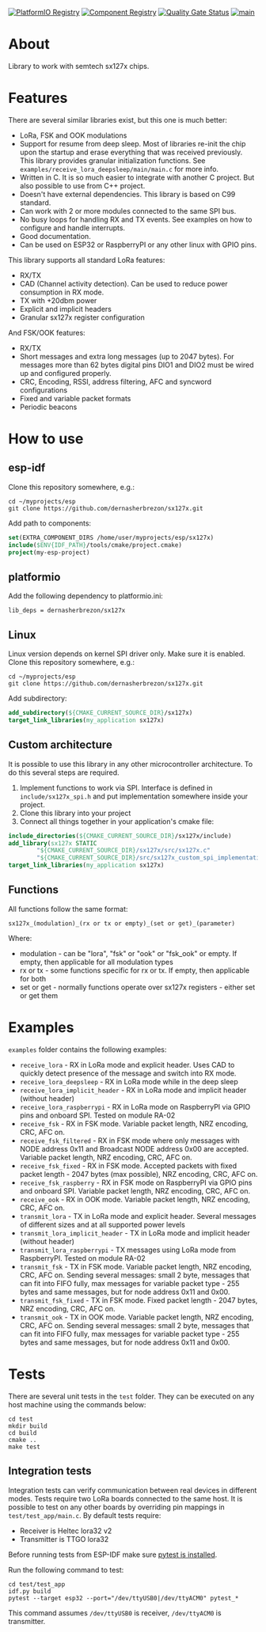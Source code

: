 [![PlatformIO Registry](https://badges.registry.platformio.org/packages/dernasherbrezon/library/sx127x.svg)](https://registry.platformio.org/libraries/dernasherbrezon/sx127x) [![Component Registry](https://components.espressif.com/components/dernasherbrezon/sx127x/badge.svg)](https://components.espressif.com/components/dernasherbrezon/sx127x) [![Quality Gate Status](https://sonarcloud.io/api/project_badges/measure?project=dernasherbrezon_sx127x&metric=alert_status)](https://sonarcloud.io/summary/new_code?id=dernasherbrezon_sx127x) [![main](https://github.com/dernasherbrezon/sx127x/actions/workflows/main.yml/badge.svg)](https://github.com/dernasherbrezon/sx127x/actions/workflows/main.yml)

# About

Library to work with semtech sx127x chips.

# Features

There are several similar libraries exist, but this one is much better:

* LoRa, FSK and OOK modulations
* Support for resume from deep sleep. Most of libraries re-init the chip upon the startup and erase everything that was received previously. This library provides granular initialization functions. See ```examples/receive_lora_deepsleep/main/main.c``` for more info.
* Written in C. It is so much easier to integrate with another C project. But also possible to use from C++ project.
* Doesn't have external dependencies. This library is based on C99 standard.
* Can work with 2 or more modules connected to the same SPI bus.
* No busy loops for handling RX and TX events. See examples on how to configure and handle interrupts.
* Good documentation.
* Can be used on ESP32 or RaspberryPI or any other linux with GPIO pins.

This library supports all standard LoRa features:

* RX/TX
* CAD (Channel activity detection). Can be used to reduce power consumption in RX mode.
* TX with +20dbm power
* Explicit and implicit headers
* Granular sx127x register configuration

And FSK/OOK features:

* RX/TX
* Short messages and extra long messages (up to 2047 bytes). For messages more than 62 bytes digital pins DIO1 and DIO2 must be wired up and configured properly.
* CRC, Encoding, RSSI, address filtering, AFC and syncword configurations
* Fixed and variable packet formats
* Periodic beacons

# How to use

## esp-idf

Clone this repository somewhere, e.g.:

```
cd ~/myprojects/esp
git clone https://github.com/dernasherbrezon/sx127x.git
```

Add path to components:

```cmake
set(EXTRA_COMPONENT_DIRS /home/user/myprojects/esp/sx127x)
include($ENV{IDF_PATH}/tools/cmake/project.cmake)
project(my-esp-project)
```

## platformio

Add the following dependency to platformio.ini:

```
lib_deps = dernasherbrezon/sx127x
```

## Linux

Linux version depends on kernel SPI driver only. Make sure it is enabled. Clone this repository somewhere, e.g.:

```
cd ~/myprojects/esp
git clone https://github.com/dernasherbrezon/sx127x.git
```

Add subdirectory:

```cmake
add_subdirectory(${CMAKE_CURRENT_SOURCE_DIR}/sx127x)
target_link_libraries(my_application sx127x)
```

## Custom architecture

It is possible to use this library in any other microcontroller architecture. To do this several steps are required. 

 1. Implement functions to work via SPI. Interface is defined in ```include/sx127x_spi.h``` and put implementation somewhere inside your project.
 2. Clone this library into your project
 3. Connect all things together in your application's cmake file:

```cmake
include_directories(${CMAKE_CURRENT_SOURCE_DIR}/sx127x/include)
add_library(sx127x STATIC
        "${CMAKE_CURRENT_SOURCE_DIR}/sx127x/src/sx127x.c"
        "${CMAKE_CURRENT_SOURCE_DIR}/src/sx127x_custom_spi_implementation.c")
target_link_libraries(my_application sx127x)
```

## Functions

All functions follow the same format:

```
sx127x_(modulation)_(rx or tx or empty)_(set or get)_(parameter)
```

Where:

  * modulation - can be "lora", "fsk" or "ook" or "fsk_ook" or empty. If empty, then applicable for all modulation types
  * rx or tx - some functions specific for rx or tx. If empty, then applicable for both
  * set or get - normally functions operate over sx127x registers - either set or get them

# Examples

```examples``` folder contains the following examples:

* ```receive_lora``` - RX in LoRa mode and explicit header. Uses CAD to quickly detect presence of the message and switch into RX mode.
* ```receive_lora_deepsleep``` - RX in LoRa mode while in the deep sleep
* ```receive_lora_implicit_header``` - RX in LoRa mode and implicit header (without header)
* ```receive_lora_raspberrypi``` - RX in LoRa mode on RaspberryPI via GPIO pins and onboard SPI. Tested on module RA-02
* ```receive_fsk``` - RX in FSK mode. Variable packet length, NRZ encoding, CRC, AFC on.
* ```receive_fsk_filtered``` - RX in FSK mode where only messages with NODE address 0x11 and Broadcast NODE address 0x00 are accepted. Variable packet length, NRZ encoding, CRC, AFC on.
* ```receive_fsk_fixed``` - RX in FSK mode. Accepted packets with fixed packet length - 2047 bytes (max possible), NRZ encoding, CRC, AFC on.
* ```receive_fsk_raspberry``` - RX in FSK mode on RaspberryPI via GPIO pins and onboard SPI. Variable packet length, NRZ encoding, CRC, AFC on.
* ```receive_ook``` - RX in OOK mode. Variable packet length, NRZ encoding, CRC, AFC on.
* ```transmit_lora``` - TX in LoRa mode and explicit header. Several messages of different sizes and at all supported power levels
* ```transmit_lora_implicit_header``` - TX in LoRa mode and implicit header (without header)
* ```transmit_lora_raspberrypi``` - TX messages using LoRa mode from RaspberryPI. Tested on module RA-02
* ```transmit_fsk``` - TX in FSK mode. Variable packet length, NRZ encoding, CRC, AFC on. Sending several messages: small 2 byte, messages that can fit into FIFO fully, max messages for variable packet type - 255 bytes and same messages, but for node address 0x11 and 0x00.
* ```transmit_fsk_fixed``` - TX in FSK mode. Fixed packet length - 2047 bytes, NRZ encoding, CRC, AFC on.
* ```transmit_ook``` - TX in OOK mode. Variable packet length, NRZ encoding, CRC, AFC on. Sending several messages: small 2 byte, messages that can fit into FIFO fully, max messages for variable packet type - 255 bytes and same messages, but for node address 0x11 and 0x00.

# Tests

There are several unit tests in the ```test``` folder. They can be executed on any host machine using the commands below:

```
cd test
mkdir build
cd build
cmake ..
make test
```

## Integration tests

Integration tests can verify communication between real devices in different modes. Tests require two LoRa boards connected to the same host. It is possible to test on any other boards by overriding pin mappings in ```test/test_app/main.c```. By default tests require:

 * Receiver is Heltec lora32 v2
 * Transmitter is TTGO lora32

Before running tests from ESP-IDF make sure [pytest is installed](https://docs.espressif.com/projects/esp-idf/en/latest/esp32/contribute/esp-idf-tests-with-pytest.html).

Run the following command to test:

```
cd test/test_app
idf.py build
pytest --target esp32 --port="/dev/ttyUSB0|/dev/ttyACM0" pytest_*
```

This command assumes ```/dev/ttyUSB0``` is receiver, ```/dev/ttyACM0``` is transmitter.